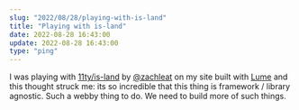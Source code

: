 ```yaml
---
slug: "2022/08/28/playing-with-is-land"
title: "Playing with is-land"
date: 2022-08-28 16:43:00
update: 2022-08-28 16:43:00
type: "ping"
---
```


I was playing with [11ty/is-land](https://github.com/11ty/is-land) by [@zachleat](https://www.zachleat.com/) on my site built with [Lume](https://lume.land) and this thought struck me: its so incredible that this thing is framework / library agnostic. Such a webby thing to do. We need to build more of such things.

